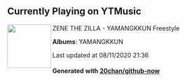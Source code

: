 ## Currently Playing on YTMusic

[<img align="left" width="100" src="https://lh3.googleusercontent.com/uVAIBbviDnZiJs_anFzDTuXjJ-Bnv0QJbmMP6sq4FrHfWAzmB3Qa4THi6djBDQYbgklkPjc-8ENvSmoz">](https://music.youtube.com/channel/UCRKrBZq4oFRS6Kv1W8deNSw)

ZENE THE ZILLA - YAMANGKKUN Freestyle

**Albums**: YAMANGKKUN

Last updated at 08/11/2020 21:36

#### Generated with [20chan/github-now](https://github.com/20chan/github-now)


<!--
**20chan/20chan** is a ✨ _special_ ✨ repository because its `README.md` (this file) appears on your GitHub profile.

Here are some ideas to get you started:

- 🔭 I’m currently working on ...
- 🌱 I’m currently learning ...
- 👯 I’m looking to collaborate on ...
- 🤔 I’m looking for help with ...
- 💬 Ask me about ...
- 📫 How to reach me: ...
- 😄 Pronouns: ...
- ⚡ Fun fact: ...
-->

